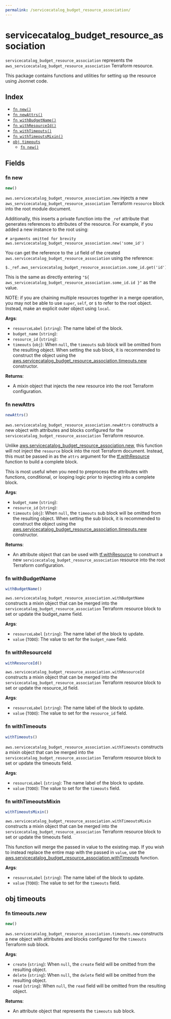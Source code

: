 ```yaml
---
permalink: /servicecatalog_budget_resource_association/
---
```


# servicecatalog_budget_resource_association

`servicecatalog_budget_resource_association` represents the `aws_servicecatalog_budget_resource_association` Terraform resource.



This package contains functions and utilities for setting up the resource using Jsonnet code.


## Index

* [`fn new()`](#fn-new)
* [`fn newAttrs()`](#fn-newattrs)
* [`fn withBudgetName()`](#fn-withbudgetname)
* [`fn withResourceId()`](#fn-withresourceid)
* [`fn withTimeouts()`](#fn-withtimeouts)
* [`fn withTimeoutsMixin()`](#fn-withtimeoutsmixin)
* [`obj timeouts`](#obj-timeouts)
  * [`fn new()`](#fn-timeoutsnew)

## Fields

### fn new

```ts
new()
```


`aws.servicecatalog_budget_resource_association.new` injects a new `aws_servicecatalog_budget_resource_association` Terraform `resource`
block into the root module document.

Additionally, this inserts a private function into the `_ref` attribute that generates references to attributes of the
resource. For example, if you added a new instance to the root using:

    # arguments omitted for brevity
    aws.servicecatalog_budget_resource_association.new('some_id')

You can get the reference to the `id` field of the created `aws.servicecatalog_budget_resource_association` using the reference:

    $._ref.aws_servicecatalog_budget_resource_association.some_id.get('id')

This is the same as directly entering `"${ aws_servicecatalog_budget_resource_association.some_id.id }"` as the value.

NOTE: if you are chaining multiple resources together in a merge operation, you may not be able to use `super`, `self`,
or `$` to refer to the root object. Instead, make an explicit outer object using `local`.

**Args**:
  - `resourceLabel` (`string`): The name label of the block.
  - `budget_name` (`string`): 
  - `resource_id` (`string`): 
  - `timeouts` (`obj`):  When `null`, the `timeouts` sub block will be omitted from the resulting object. When setting the sub block, it is recommended to construct the object using the [aws.servicecatalog_budget_resource_association.timeouts.new](#fn-servicecatalogbudgetresourceassociationtimeoutsnew) constructor.

**Returns**:
- A mixin object that injects the new resource into the root Terraform configuration.


### fn newAttrs

```ts
newAttrs()
```


`aws.servicecatalog_budget_resource_association.newAttrs` constructs a new object with attributes and blocks configured for the `servicecatalog_budget_resource_association`
Terraform resource.

Unlike [aws.servicecatalog_budget_resource_association.new](#fn-servicecatalogbudgetresourceassociationnew), this function will not inject the `resource`
block into the root Terraform document. Instead, this must be passed in as the `attrs` argument for the
[tf.withResource](https://github.com/tf-libsonnet/core/tree/main/docs#fn-withresource) function to build a complete block.

This is most useful when you need to preprocess the attributes with functions, conditional, or looping logic prior to
injecting into a complete block.

**Args**:
  - `budget_name` (`string`): 
  - `resource_id` (`string`): 
  - `timeouts` (`obj`):  When `null`, the `timeouts` sub block will be omitted from the resulting object. When setting the sub block, it is recommended to construct the object using the [aws.servicecatalog_budget_resource_association.timeouts.new](#fn-servicecatalogbudgetresourceassociationtimeoutsnew) constructor.

**Returns**:
  - An attribute object that can be used with [tf.withResource](https://github.com/tf-libsonnet/core/tree/main/docs#fn-withresource) to construct a new `servicecatalog_budget_resource_association` resource into the root Terraform configuration.


### fn withBudgetName

```ts
withBudgetName()
```

`aws.servicecatalog_budget_resource_association.withBudgetName` constructs a mixin object that can be merged into the `servicecatalog_budget_resource_association`
Terraform resource block to set or update the budget_name field.



**Args**:
  - `resourceLabel` (`string`): The name label of the block to update.
  - `value` (`TODO`): The value to set for the `budget_name` field.


### fn withResourceId

```ts
withResourceId()
```

`aws.servicecatalog_budget_resource_association.withResourceId` constructs a mixin object that can be merged into the `servicecatalog_budget_resource_association`
Terraform resource block to set or update the resource_id field.



**Args**:
  - `resourceLabel` (`string`): The name label of the block to update.
  - `value` (`TODO`): The value to set for the `resource_id` field.


### fn withTimeouts

```ts
withTimeouts()
```

`aws.servicecatalog_budget_resource_association.withTimeouts` constructs a mixin object that can be merged into the `servicecatalog_budget_resource_association`
Terraform resource block to set or update the timeouts field.



**Args**:
  - `resourceLabel` (`string`): The name label of the block to update.
  - `value` (`TODO`): The value to set for the `timeouts` field.


### fn withTimeoutsMixin

```ts
withTimeoutsMixin()
```

`aws.servicecatalog_budget_resource_association.withTimeoutsMixin` constructs a mixin object that can be merged into the `servicecatalog_budget_resource_association`
Terraform resource block to set or update the timeouts field.

This function will merge the passed in value to the existing map. If you wish
to instead replace the entire map with the passed in `value`, use the [aws.servicecatalog_budget_resource_association.withTimeouts](TODO)
function.


**Args**:
  - `resourceLabel` (`string`): The name label of the block to update.
  - `value` (`TODO`): The value to set for the `timeouts` field.


## obj timeouts



### fn timeouts.new

```ts
new()
```


`aws.servicecatalog_budget_resource_association.timeouts.new` constructs a new object with attributes and blocks configured for the `timeouts`
Terraform sub block.



**Args**:
  - `create` (`string`):  When `null`, the `create` field will be omitted from the resulting object.
  - `delete` (`string`):  When `null`, the `delete` field will be omitted from the resulting object.
  - `read` (`string`):  When `null`, the `read` field will be omitted from the resulting object.

**Returns**:
  - An attribute object that represents the `timeouts` sub block.
